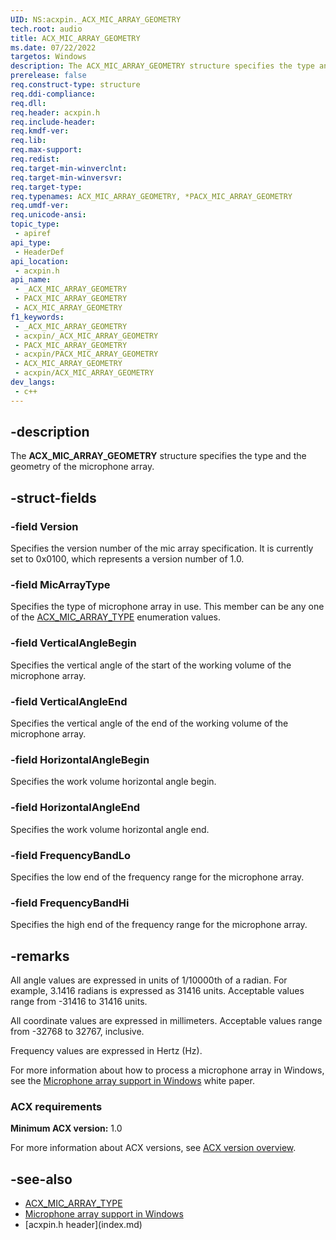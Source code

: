```yaml
---
UID: NS:acxpin._ACX_MIC_ARRAY_GEOMETRY
tech.root: audio
title: ACX_MIC_ARRAY_GEOMETRY
ms.date: 07/22/2022
targetos: Windows
description: The ACX_MIC_ARRAY_GEOMETRY structure specifies the type and the geometry of the microphone array.
prerelease: false
req.construct-type: structure
req.ddi-compliance: 
req.dll: 
req.header: acxpin.h
req.include-header: 
req.kmdf-ver: 
req.lib: 
req.max-support: 
req.redist: 
req.target-min-winverclnt: 
req.target-min-winversvr: 
req.target-type: 
req.typenames: ACX_MIC_ARRAY_GEOMETRY, *PACX_MIC_ARRAY_GEOMETRY
req.umdf-ver: 
req.unicode-ansi: 
topic_type:
 - apiref
api_type:
 - HeaderDef
api_location:
 - acxpin.h
api_name:
 - _ACX_MIC_ARRAY_GEOMETRY
 - PACX_MIC_ARRAY_GEOMETRY
 - ACX_MIC_ARRAY_GEOMETRY
f1_keywords:
 - _ACX_MIC_ARRAY_GEOMETRY
 - acxpin/_ACX_MIC_ARRAY_GEOMETRY
 - PACX_MIC_ARRAY_GEOMETRY
 - acxpin/PACX_MIC_ARRAY_GEOMETRY
 - ACX_MIC_ARRAY_GEOMETRY
 - acxpin/ACX_MIC_ARRAY_GEOMETRY
dev_langs:
 - c++
---
```


## -description

The **ACX_MIC_ARRAY_GEOMETRY** structure specifies the type and the geometry of the microphone array.

## -struct-fields

### -field Version

Specifies the version number of the mic array specification. It is currently set to 0x0100, which represents a version number of 1.0.

### -field MicArrayType

Specifies the type of microphone array in use. This member can be any one of the [ACX_MIC_ARRAY_TYPE](ne-acxpin-acx_mic_array_type.md) enumeration values.

### -field VerticalAngleBegin

Specifies the vertical angle of the start of the working volume of the microphone array.

### -field VerticalAngleEnd

Specifies the vertical angle of the end of the working volume of the microphone array.

### -field HorizontalAngleBegin

Specifies the work volume horizontal angle begin.

### -field HorizontalAngleEnd

Specifies the work volume horizontal angle end.

### -field FrequencyBandLo

Specifies the low end of the frequency range for the microphone array.

### -field FrequencyBandHi

Specifies the high end of the frequency range for the microphone array.

## -remarks

All angle values are expressed in units of 1/10000th of a radian. For example, 3.1416 radians is expressed as 31416 units. Acceptable values range from -31416 to 31416 units.

All coordinate values are expressed in millimeters. Acceptable values range from -32768 to 32767, inclusive.

Frequency values are expressed in Hertz (Hz).

For more information about how to process a microphone array in Windows, see the [Microphone array support in Windows](/previous-versions/windows/hardware/design/dn613960(v=vs.85)) white paper.

### ACX requirements

**Minimum ACX version:** 1.0

For more information about ACX versions, see [ACX version overview](/windows-hardware/drivers/audio/acx-version-overview).

## -see-also

- [ACX_MIC_ARRAY_TYPE](ne-acxpin-acx_mic_array_type.md)
- [Microphone array support in Windows](/previous-versions/windows/hardware/design/dn613960(v=vs.85))
- [acxpin.h header\]\(index.md\)
